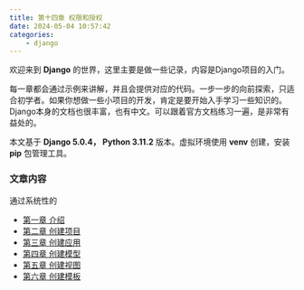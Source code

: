```yaml
---
title: 第十四章 权限和授权
date: 2024-05-04 10:57:42
categories: 
    - django
---
```


欢迎来到 **Django** 的世界，这里主要是做一些记录，内容是Django项目的入门。

每一章都会通过示例来讲解，并且会提供对应的代码。一步一步的向前探索，只适合初学者。如果你想做一些小项目的开发，肯定是要开始入手学习一些知识的。Django本身的文档也很丰富，也有中文。可以跟着官方文档练习一遍，是非常有益处的。

本文基于 **Django 5.0.4， Python 3.11.2** 版本。虚拟环境使用 **venv** 创建，安装 **pip** 包管理工具。

<!-- more -->

### 文章内容
通过系统性的

- [第一章 介绍](C1_Environments_Setup.md)
- [第二章 创建项目](C2_Creating_Project.md)
- [第三章 创建应用](C3_Creating_App.md)
- [第四章 创建模型](C4_Creating_Model.md)
- [第五章 创建视图](C5_Creating_View.md)
- [第六章 创建模板](C6_Creating_Template.md)


